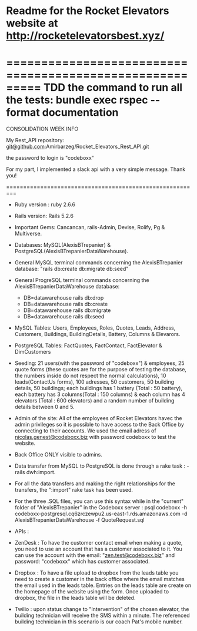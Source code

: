 # Readme for the Rocket Elevators website at http://rocketelevatorsbest.xyz/
=========================================================
TDD
the command to run all the tests: bundle exec rspec --format documentation
=========================================================
CONSOLIDATION WEEK INFO

My Rest_API repository: git@github.com:Amirbarzeg/Rocket_Elevators_Rest_API.git

the password to login is "codeboxx"

For my part, I implemented a  slack api with a very simple message.
Thank you!



=========================================================

* Ruby version : ruby 2.6.6

* Rails version: Rails 5.2.6

* Important Gems: Cancancan, rails-Admin, Devise, Rolify, Pg & Multiverse.

* Databases: MySQL(AlexisBTrepanier) & PostgreSQL(AlexisBTrepanierDataWarehouse).

* General MySQL terminal commands concerning the AlexisBTrepanier database:
    "rails db:create db:migrate db:seed"

* General ProgreSQL terminal commands concerning the AlexisBTrepanierDataWarehouse database:
    - DB=datawarehouse rails db:drop
    - DB=datawarehouse rails db:create
    - DB=datawarehouse rails db:migrate
    - DB=datawarehouse rails db:seed
    
* MySQL Tables: Users, Employees, Roles, Quotes, Leads, Address, Customers, Buildings, BuildingDetails,
    Battery, Columns & Elevarors.

* PostgreSQL Tables: FactQuotes, FactContact, FactElevator & DimCustomers

* Seeding: 21 users(with the password of "codeboxx") & employees, 25 quote forms (these quotes are for the purpose of testing   the   database, the numbers inside do not respect the normal calculations), 10 leads(ContactUs forms),
    100 adresses, 50 customers, 50 building details, 50 buildings; each buildings has 1
    battery  (Total : 50 battery), each battery has 3 columns(Total : 150 columns) & each column has 4 
    elevators (Total : 600 elevators) and a random number of building details between 0 and 5.

* Admin of the site: All of the employees of Rocket Elevators havec the admin privileges so it is possible 
    to have access to the Back Office by connecting to their accounts. We used the email adress of nicolas.genest@codeboxx.biz with password codeboxx to test the website.

* Back Office ONLY visible to admins.

* Data transfer from MySQL to PostgreSQL is done through a rake task : - rails dwh:import.

* For all the data transfers and making the right relationships for the transfers, the ":import" rake task 
    has been used.

* For the three .SQL files, you can use this syntax while in the "current" folder of "AlexisBTrepanier" in the Codeboxx server : psql codeboxx -h codeboxx-postgresql.cq6zrczewpu2.us-east-1.rds.amazonaws.com -d AlexisBTrepanierDataWarehouse -f QuoteRequest.sql

* APIs :
- ZenDesk : To have the customer contact email when making a quote, you need to use an account that has a customer associated to it. You can use the account with the email: "zen.test@codeboxx.biz" and password: "codeboxx" which has customer associated.
- Dropbox : To have a file upload to dropbox from the leads table you need to create a customer in the back office where the email matches the email used in the leads table. Entries on the leads table are create on the homepage of the website using the form. Once uploaded to dropbox, the file in the leads table will be deleted.

- Twilio : upon status change to "Intervention" of the chosen elevator, the building technician will receive the SMS within a minute. The referenced building technician in this scenario is our coach Pat's mobile number.
